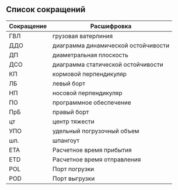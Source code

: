 ## Список сокращений
| Сокращение | Расшифровка                         |
| ---------- | ----------------------------------- |
| ГВЛ        | грузовая ватерлиния                 |
| ДДО        | диаграмма динамической остойчивости |
| ДП         | диаметральная плоскость             |
| ДСО        | диаграмма статической остойчивости  |
| КП         | кормовой перпендикуляр              |
| ЛБ         | левый борт                          |
| НП         | носовой перпендикуляр               |
| ПО         | программное обеспечение             |
| ПрБ        | правый борт                         |
| цт         | центр тяжести                       |
| УПО        | удельный погрузочный объем          |
| шп.        | шпангоут                            |
| ETA        | Расчетное время прибытия            |
| ETD        | Расчетное время отправления         |
| POL        | Порт погрузки                       |
| POD        | Порт выгрузки                       |

